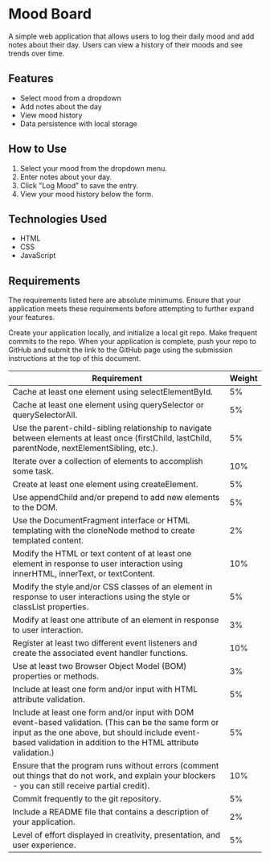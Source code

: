 # Mood Board
A simple web application that allows users to log their daily mood and add notes about their day. Users can view a history of their moods and see trends over time.

## Features
- Select mood from a dropdown
- Add notes about the day
- View mood history
- Data persistence with local storage

## How to Use
1. Select your mood from the dropdown menu.
2. Enter notes about your day.
3. Click "Log Mood" to save the entry.
4. View your mood history below the form.

## Technologies Used
- HTML
- CSS
- JavaScript
## Requirements
The requirements listed here are absolute minimums. Ensure that your application meets these requirements before attempting to further expand your features.

Create your application locally, and initialize a local git repo. Make frequent commits to the repo. When your application is complete, push your repo to GitHub and submit the link to the GitHub page using the submission instructions at the top of this document.

|Requirement                                        |Weight                                                          |
|---------------------------------------------------|----------------------------------------------------------------| 
|Cache at least one element using selectElementById.                                                          |5%    | 
|Cache at least one element using querySelector or querySelectorAll.                                          |5%    | 
|Use the parent-child-sibling relationship to navigate between elements at least once (firstChild, lastChild, parentNode, nextElementSibling, etc.).                                                                                    |5%    | 
|Iterate over a collection of elements to accomplish some task.                                               |10%   | 
|Create at least one element using createElement.                                                             |5%    |   
|Use appendChild and/or prepend to add new elements to the DOM.                                               |5%    | 
|Use the DocumentFragment interface or HTML templating with the cloneNode method to create templated content. |2%    | 
|Modify the HTML or text content of at least one element in response to user interaction using innerHTML, innerText, or textContent.                                                                                                  |10%   | 
|Modify the style and/or CSS classes of an element in response to user interactions using the style or classList properties.                                                                                                   |5%    | 
|Modify at least one attribute of an element in response to user interaction.                                 |3%    | 
|Register at least two different event listeners and create the associated event handler functions.                                                                                                    |10%   | 
|Use at least two Browser Object Model (BOM) properties or methods.                                           |3%    | 
|Include at least one form and/or input with HTML attribute validation.                                       |5%    | 
|Include at least one form and/or input with DOM event-based validation. (This can be the same form or input as the one above, but should include event-based validation in addition to the HTML attribute validation.)                          |5%    | 
|Ensure that the program runs without errors (comment out things that do not work, and explain your blockers - you can still receive partial credit).                                                                                      |10%   | 
|Commit frequently to the git repository.                                                                     |5%    | 	
|Include a README file that contains a description of your application.                                       |2%    | 
|Level of effort displayed in creativity, presentation, and user experience.                                  |5%    |


